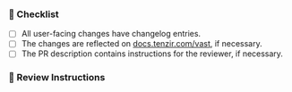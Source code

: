 <!-- Describe the change you've made in this section. -->

### :memo: Checklist

- [ ] All user-facing changes have changelog entries.
- [ ] The changes are reflected on [docs.tenzir.com/vast](https://docs.tenzir.com/vast), if necessary.
- [ ] The PR description contains instructions for the reviewer, if necessary.

### :dart: Review Instructions

<!-- Provide instructions for the reviewer here, e.g., review this pull request commit-by-commit, or file-by-file. -->
